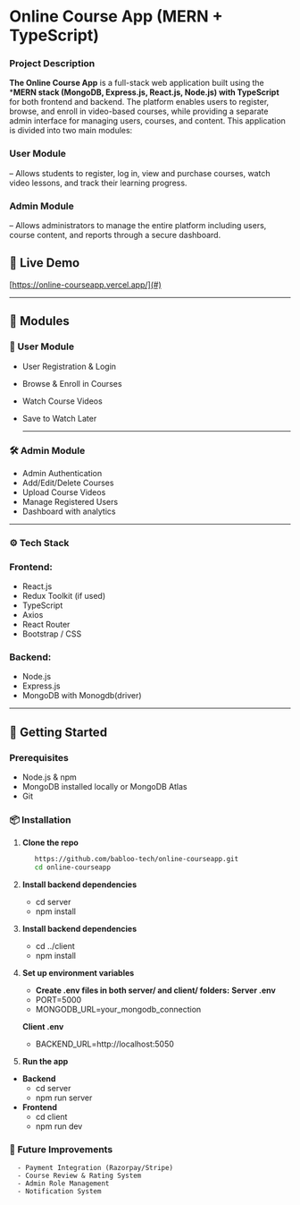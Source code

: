 # Online Course App (MERN + TypeScript)

### Project Description
**The Online Course App** is a full-stack web application built using the ***MERN stack (MongoDB, Express.js, React.js, Node.js) with TypeScript** for both frontend and backend. The platform enables users to register, browse, and enroll in video-based courses, while providing a separate admin interface for managing users, courses, and content.
This application is divided into two main modules:

### User Module 
– Allows students to register, log in, view and purchase courses, watch video lessons, and track their learning progress.
### Admin Module
– Allows administrators to manage the entire platform including users, course content, and reports through a secure dashboard.
## 🔗 Live Demo
[https://online-courseapp.vercel.app/](#) 

---

## 📁 Modules

### 👤 User Module
- User Registration & Login
- Browse & Enroll in Courses
- Watch Course Videos
- Save to Watch Later

  ---
### 🛠️ Admin Module
- Admin Authentication
- Add/Edit/Delete Courses
- Upload Course Videos
- Manage Registered Users
- Dashboard with analytics

---


### ⚙️ Tech Stack

### Frontend:
- React.js
- Redux Toolkit (if used)
- TypeScript
- Axios
- React Router
- Bootstrap / CSS

### Backend:
- Node.js
- Express.js
- MongoDB with Monogdb(driver)

---

## 🚀 Getting Started

### Prerequisites

- Node.js & npm
- MongoDB installed locally or MongoDB Atlas
- Git

### 📦 Installation

1. **Clone the repo**
   ```bash
      https://github.com/babloo-tech/online-courseapp.git
      cd online-courseapp
   
2. **Install backend dependencies**
    - cd server
    - npm install

 
3. **Install backend dependencies**
    - cd ../client
    - npm install

4. **Set up environment variables**
    - **Create .env files in both server/ and client/ folders:**
      **Server .env**
     - PORT=5000
     - MONGODB_URL=your_mongodb_connection

      **Client .env**
     - BACKEND_URL=http://localhost:5050
5. **Run the app**
 - **Backend**
      - cd server
      - npm run server
 - **Frontend**
      - cd client
      - npm run dev

### 🧪 Future Improvements
      - Payment Integration (Razorpay/Stripe)
      - Course Review & Rating System
      - Admin Role Management
      - Notification System


   



